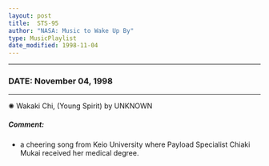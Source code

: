 ```yaml
---
layout: post
title:  STS-95
author: "NASA: Music to Wake Up By"
type: MusicPlaylist
date_modified: 1998-11-04
---
```


----
### DATE: November 04, 1998
----
✺ Wakaki Chi, (Young Spirit) by UNKNOWN

##### Comment:
* a cheering song from Keio University where Payload Specialist Chiaki Mukai received her medical degree.
